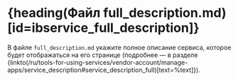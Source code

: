 # {heading(Файл full_description.md)[id=ibservice_full_description]}

В файле `full_description.md` укажите полное описание сервиса, которое будет отображаться на его странице (подробнее — в разделе {linkto(/ru/tools-for-using-services/vendor-account/manage-apps/service_description#service_description_full)[text=%text]}).
